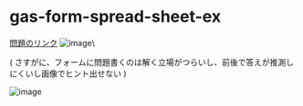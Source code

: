 # gas-form-spread-sheet-ex

[問題のリンク](https://winofsql.jp/lightbox/sql-mysql-basic-20220114-1963.html) 
![image](https://user-images.githubusercontent.com/1501327/152330945-c11a8bed-2883-4178-9c29-33f6b338ca8c.png)\

( さすがに、フォームに問題書くのは解く立場がつらいし、前後で答えが推測しにくいし画像でヒント出せない )

![image](https://user-images.githubusercontent.com/1501327/152328946-dd69e2e6-c568-41c6-bf14-66b3e06125e3.png)
